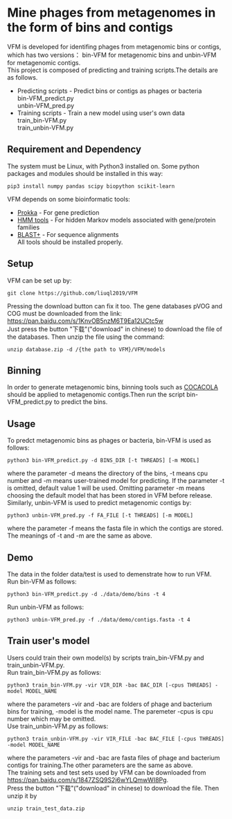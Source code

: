 Mine phages from metagenomes in the form of bins and contigs  
============================================================
VFM is developed for identifing phages from metagenomic bins or contigs, which has two versions： bin-VFM for metagenomic bins and unbin-VFM for metagenomic contigs.  
This project is composed of predicting and training scripts.The details are as follows.
* Predicting scripts - Predict bins or contigs as phages or bacteria    
bin-VFM_predict.py    
unbin-VFM_pred.py
* Training scripts - Train a new model using user's own data  
train_bin-VFM.py  
train_unbin-VFM.py  
## Requirement and Dependency
The system must be Linux, with Python3 installed on. Some python packages and modules should be installed in this way:  
```
pip3 install numpy pandas scipy biopython scikit-learn
``` 
VFM depends on some bioinformatic tools: 
* [Prokka](https://github.com/tseemann/prokka) - For gene prediction
* [HMM tools](http://www.hmmer.org/) - For hidden Markov models associated with gene/protein families
* [BLAST+](https://blast.ncbi.nlm.nih.gov/Blast.cgi?CMD=Web&PAGE_TYPE=BlastDocs&DOC_TYPE=Download) - For sequence alignments  
All tools should be installed properly. 
## Setup
VFM can be set up by:
```
git clone https://github.com/liuql2019/VFM
```
Pressing the download button can fix it too. The gene databases pVOG and COG must be downloaded from the link: https://pan.baidu.com/s/1KnvOB5nzM6T9Ea12UCtc5w  
Just press the button "下载"("download" in chinese) to download the file of the databases. Then unzip the file using the command:  
```
unzip database.zip -d /{the path to VFM}/VFM/models
```
## Binning
In order to generate metagenomic bins, binning tools such as [COCACOLA](https://github.com/younglululu/COCACOLA) should be applied to metagenomic contigs.Then run the script bin-VFM_predict.py to predict the bins.
## Usage
To predct metagenomic bins as phages or bacteria, bin-VFM is used as follows:
```
python3 bin-VFM_predict.py -d BINS_DIR [-t THREADS] [-m MODEL]
```
where the parameter -d means the directory of the bins, -t means cpu number and -m means user-trained model for predicting. If the parameter -t is omitted, default value 1 will be used. Omitting parameter -m means choosing the default model that has been stored in VFM before release.  
Similarly, unbin-VFM is used to predict metagenomic contigs by:
```
python3 unbin-VFM_pred.py -f FA_FILE [-t THREADS] [-m MODEL]
```
where the parameter -f means the fasta file in which the contigs are stored. The meanings of -t and -m are the same as above. 
## Demo
The data in the folder data/test is used to demenstrate how to run VFM.  
Run bin-VFM as follows:
```
python3 bin-VFM_predict.py -d ./data/demo/bins -t 4
```
Run unbin-VFM as follows:
```
python3 unbin-VFM_pred.py -f ./data/demo/contigs.fasta -t 4
```
## Train user's model
Users could train their own model(s) by scripts train_bin-VFM.py and train_unbin-VFM.py.   
Run train_bin-VFM.py as follows:
```
python3 train_bin-VFM.py -vir VIR_DIR -bac BAC_DIR [-cpus THREADS] -model MODEL_NAME
```
where the parameters -vir and -bac are folders of phage and bacterium bins for training, -model is the model name. The paremeter -cpus is cpu number which may be omitted.  
Use train_unbin-VFM.py as follows:
```
python3 train_unbin-VFM.py -vir VIR_FILE -bac BAC_FILE [-cpus THREADS] -model MODEL_NAME
```
where the parameters -vir and -bac are fasta files of phage and bacterium contigs for training.The other parameters are the same as above.  
The training sets and test sets used by VFM can be downloaded from https://pan.baidu.com/s/1847ZSQ9S2j6wYLQmwWI8Pg.  
Press the button "下载"("download" in chinese) to download the file. Then unzip it by  
```
unzip train_test_data.zip 
```

